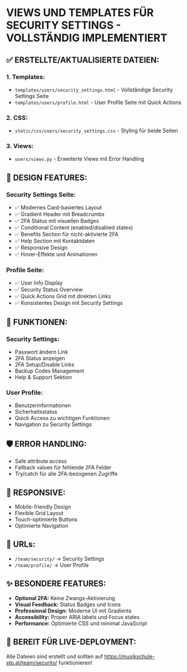 # VIEWS UND TEMPLATES FÜR SECURITY SETTINGS - VOLLSTÄNDIG IMPLEMENTIERT

## ✅ ERSTELLTE/AKTUALISIERTE DATEIEN:

### 1. **Templates:**
- `templates/users/security_settings.html` - Vollständige Security Settings Seite
- `templates/users/profile.html` - User Profile Seite mit Quick Actions

### 2. **CSS:**
- `static/css/users/security_settings.css` - Styling für beide Seiten

### 3. **Views:**
- `users/views.py` - Erweiterte Views mit Error Handling

## 🎨 DESIGN FEATURES:

### **Security Settings Seite:**
- ✅ Modernes Card-basiertes Layout
- ✅ Gradient Header mit Breadcrumbs
- ✅ 2FA Status mit visuellen Badges
- ✅ Conditional Content (enabled/disabled states)
- ✅ Benefits Section für nicht-aktivierte 2FA
- ✅ Help Section mit Kontaktdaten
- ✅ Responsive Design
- ✅ Hover-Effekte und Animationen

### **Profile Seite:**
- ✅ User Info Display
- ✅ Security Status Overview
- ✅ Quick Actions Grid mit direkten Links
- ✅ Konsistentes Design mit Security Settings

## 🔧 FUNKTIONEN:

### **Security Settings:**
- Passwort ändern Link
- 2FA Status anzeigen
- 2FA Setup/Disable Links
- Backup Codes Management
- Help & Support Sektion

### **User Profile:**
- Benutzerinformationen
- Sicherheitsstatus
- Quick Access zu wichtigen Funktionen
- Navigation zu Security Settings

## 🛡️ ERROR HANDLING:
- Safe attribute access
- Fallback values für fehlende 2FA Felder
- Try/catch für alle 2FA-bezogenen Zugriffe

## 📱 RESPONSIVE:
- Mobile-friendly Design
- Flexible Grid Layout
- Touch-optimierte Buttons
- Optimierte Navigation

## 🎯 URLs:
- `/team/security/` → Security Settings
- `/team/profile/` → User Profile

## ✨ BESONDERE FEATURES:
- **Optional 2FA:** Keine Zwangs-Aktivierung
- **Visual Feedback:** Status Badges und Icons
- **Professional Design:** Moderne UI mit Gradients
- **Accessibility:** Proper ARIA labels und Focus states
- **Performance:** Optimierte CSS und minimal JavaScript

## 🚀 BEREIT FÜR LIVE-DEPLOYMENT:
Alle Dateien sind erstellt und sollten auf https://musikschule-stp.at/team/security/ funktionieren!
